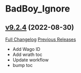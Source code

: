 # BadBoy_Ignore

## [v9.2.4](https://github.com/funkydude/BadBoy_Ignore/tree/v9.2.4) (2022-08-30)
[Full Changelog](https://github.com/funkydude/BadBoy_Ignore/compare/v9.2.3...v9.2.4) [Previous Releases](https://github.com/funkydude/BadBoy_Ignore/releases)

- Add Wago ID  
- Add wrath toc  
- Update workflow  
- bump toc  
